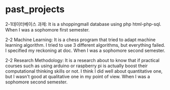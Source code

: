 # past_projects
2-1데이터베이스 과제: It is a shoppingmall database using php html-php-sql. When I was a sophomore first semester.

2-2 Machine Learning: It is a chess program that tried to adapt machine learning algorithm. I tried to use 3 different algorithms, but everything failed. I specified my reckoning at doc. When I was a sophomore second semester.

2-2 Research Methodology: It is a research about to know that if practical courses such as using arduino or raspberry pi is actually boost their computational thinking skills or not. I think I did well about quantitative one, but I wasn't good at qualitative one in my point of view. When I was a sophomore second semester.

